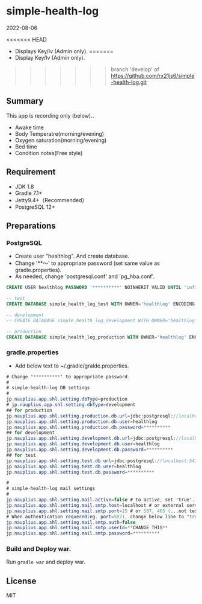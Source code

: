 # simple-health-log

2022-08-06

<<<<<<< HEAD
* Displays Key/Iv (Admin only).
=======
* Display Key/Iv (Admin only).
>>>>>>> branch 'develop' of https://github.com/rx21js6/simple-health-log.git

## Summary

This app is recording only (below)..

* Awake time
* Body Temperatre(morning/evening)
* Oxygen saturation(morning/evening)
* Bed time
* Condition notes(Free style)

## Requirement

* JDK 1.8
* Gradle 7.1+
* Jetty9.4+（Recommended）
* PostgreSQL 12+

## Preparations

### PostgreSQL

* Create user "healthlog". And create database.
* Change '**〜' to appropriate password (set same value as gradle.properties).
* As needed, change 'postgresql.conf' and 'pg_hba.conf'.

```sql
CREATE USER healthlog PASSWORD '**********' NOINHERIT VALID UNTIL 'infinity';

-- test
CREATE DATABASE simple_health_log_test WITH OWNER='healthlog' ENCODING = 'UTF8' CONNECTION LIMIT = -1;

-- development
-- CREATE DATABASE simple_health_log_development WITH OWNER='healthlog' ENCODING = 'UTF8' CONNECTION LIMIT = -1;

-- production
CREATE DATABASE simple_health_log_production WITH OWNER='healthlog' ENCODING = 'UTF8' CONNECTION LIMIT = -1;

```

### gradle.properties

* Add below text to ~/.gradle/gralde.properties.

```java
# Change '**********' to appropriate password.
#
# simple-health-log DB settings
#
jp.nauplius.app.shl.setting.dbType=production
# jp.nauplius.app.shl.setting.dbType=development
## for production
jp.nauplius.app.shl.setting.production.db.url=jdbc:postgresql://localhost:5432/simple_health_log_production
jp.nauplius.app.shl.setting.production.db.user=healthlog
jp.nauplius.app.shl.setting.production.db.password=**********
## for development
jp.nauplius.app.shl.setting.development.db.url=jdbc:postgresql://localhost:5432/simple_health_log_development
jp.nauplius.app.shl.setting.development.db.user=healthlog
jp.nauplius.app.shl.setting.development.db.password=**********
## for test
jp.nauplius.app.shl.setting.test.db.url=jdbc:postgresql://localhost:5432/simple_health_log_test
jp.nauplius.app.shl.setting.test.db.user=healthlog
jp.nauplius.app.shl.setting.test.db.password=**********

#
# simple-health-log mail settings
#
jp.nauplius.app.shl.setting.mail.active=false # to active, set 'true'.
jp.nauplius.app.shl.setting.mail.smtp.host=localhost # or external server addr (eg smtp.gmail.com)
jp.nauplius.app.shl.setting.mail.smtp.port=25 # or 587, 465 (...not tested yet...)
# When authentication requered(eg. port=587), change below line to "true". And set userId, password.
jp.nauplius.app.shl.setting.mail.smtp.auth=false
jp.nauplius.app.shl.setting.mail.smtp.userId=**CHANGE THIS**
jp.nauplius.app.shl.setting.mail.smtp.password=**********

```

### Build and Deploy war.

Run `gradle war` and deploy war.

## License

MIT

